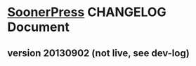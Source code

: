 
# [SoonerPress](//soonerpress.com/ "The most powerful WordPress development framework.") CHANGELOG Document

## version 20130902 (not live, see dev-log)

